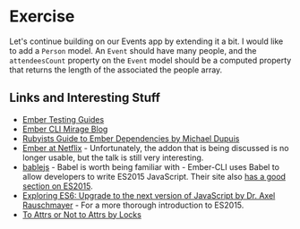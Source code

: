 # Exercise

Let's continue building on our Events app by extending it a bit. I would like to add a `Person` model. An `Event` should have many people, and the `attendeesCount` property on the `Event` model should be a computed property that returns the length of the associated the people array.

## Links and Interesting Stuff
* [Ember Testing Guides](https://guides.emberjs.com/v2.6.0/testing/)
* [Ember CLI Mirage Blog](http://www.ember-cli-mirage.com/blog/)
* [Rubyists Guide to Ember Dependencies by Michael Dupuis](https://dockyard.com/blog/2015/03/24/rubyists-guide-to-ember-dependencies)
* [Ember at Netflix](https://youtu.be/pl3qRS0Iky4) - Unfortunately, the addon that is being discussed is no longer usable, but the talk is still very interesting.
* [bablejs](https://babeljs.io/) - Babel is worth being familiar with - Ember-CLI uses Babel to allow developers to write ES2015 JavaScript. Their site also [has a good section on ES2015](https://babeljs.io/docs/learn-es2015/).
* [Exploring ES6: Upgrade to the next version of JavaScript by Dr. Axel Rauschmayer](http://exploringjs.com/) - For a more thorough introduction to ES2015.
* [To Attrs or Not to Attrs by Locks](https://locks.svbtle.com/to-attrs-or-not-to-attrs)
